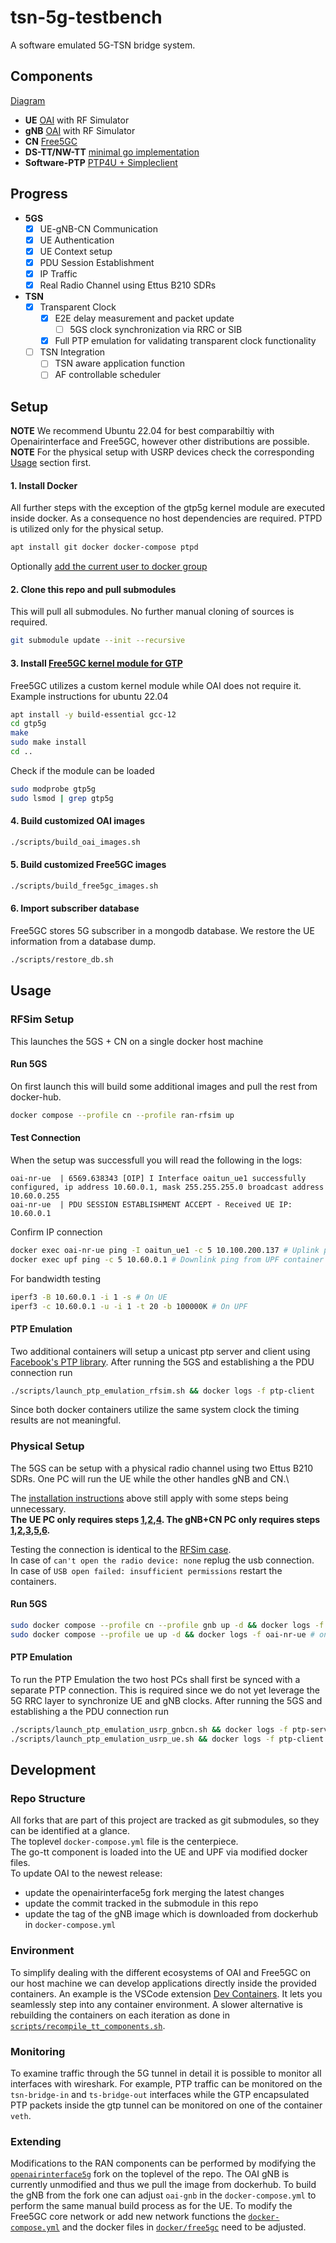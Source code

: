 # tsn-5g-testbench

A software emulated 5G-TSN bridge system.

## Components
[Diagram](./docs/structure.pdf)

- **UE** [OAI](https://gitlab.eurecom.fr/oai/openairinterface5g) with RF Simulator
- **gNB** [OAI](https://gitlab.eurecom.fr/oai/openairinterface5g) with RF Simulator
- **CN** [Free5GC](https://github.com/free5gc/free5gc)
- **DS-TT/NW-TT** [minimal go implementation](go-tt/main.go)
- **Software-PTP** [PTP4U + Simpleclient](https://github.com/facebook/time/tree/main/ptp)

## Progress
- **5GS** 
    - [x] UE-gNB-CN Communication 
    - [x] UE Authentication
    - [x] UE Context setup 
    - [x] PDU Session Establishment
    - [x] IP Traffic
    - [x] Real Radio Channel using Ettus B210 SDRs 
- **TSN** 
    - [x] Transparent Clock
        - [x] E2E delay measurement and packet update
            - [ ] 5GS clock synchronization via RRC or SIB
        - [x] Full PTP emulation for validating transparent clock functionality 
    - [ ] TSN Integration
        - [ ] TSN aware application function 
        - [ ] AF controllable scheduler

## Setup
**NOTE** We recommend Ubuntu 22.04 for best comparabiltiy with Openairinterface and Free5GC, however other distributions are possible.\
**NOTE** For the physical setup with USRP devices check the corresponding [Usage](#physical-setup) section first.

#### 1. Install Docker
All further steps with the exception of the gtp5g kernel module are executed inside docker. As a consequence no host dependencies are required. PTPD is utilized only for the physical setup. 
```bash
apt install git docker docker-compose ptpd
```
Optionally [add the current user to docker group](https://docs.docker.com/engine/install/linux-postinstall/)

#### 2. Clone this repo and pull submodules
This will pull all submodules. No further manual cloning of sources is required.
```bash
git submodule update --init --recursive
```

#### 3. Install [Free5GC kernel module for GTP](https://github.com/free5gc/gtp5g)
Free5GC utilizes a custom kernel module while OAI does not require it.
Example instructions for ubuntu 22.04
```bash
apt install -y build-essential gcc-12
cd gtp5g
make
sudo make install
cd ..
```
Check if the module can be loaded
```bash
sudo modprobe gtp5g
sudo lsmod | grep gtp5g
```

#### 4. Build customized OAI images 
```bash
./scripts/build_oai_images.sh
```

#### 5. Build customized Free5GC images
```bash
./scripts/build_free5gc_images.sh
```

#### 6. Import subscriber database
Free5GC stores 5G subscriber in a mongodb database.
We restore the UE information from a database dump.
```bash
./scripts/restore_db.sh
```

## Usage

### RFSim Setup

This launches the 5GS + CN on a single docker host machine

#### Run 5GS
On first launch this will build some additional images and pull the rest from docker-hub.
```bash
docker compose --profile cn --profile ran-rfsim up
```

#### Test Connection
When the setup was successfull you will read the following in the logs:
```
oai-nr-ue  | 6569.638343 [OIP] I Interface oaitun_ue1 successfully configured, ip address 10.60.0.1, mask 255.255.255.0 broadcast address 10.60.0.255
oai-nr-ue  | PDU SESSION ESTABLISHMENT ACCEPT - Received UE IP: 10.60.0.1
```

Confirm IP connection
```bash
docker exec oai-nr-ue ping -I oaitun_ue1 -c 5 10.100.200.137 # Uplink ping from UE container to UPF
docker exec upf ping -c 5 10.60.0.1 # Downlink ping from UPF container to UE
```

For bandwidth testing
```bash
iperf3 -B 10.60.0.1 -i 1 -s # On UE
iperf3 -c 10.60.0.1 -u -i 1 -t 20 -b 100000K # On UPF
```

#### PTP Emulation

Two additional containers will setup a unicast ptp server and client using [Facebook's PTP library](https://pkg.go.dev/github.com/facebook/time/ptp).
After running the 5GS and establishing a the PDU connection run
```bash
./scripts/launch_ptp_emulation_rfsim.sh && docker logs -f ptp-client
```
Since both docker containers utilize the same system clock the timing results are not meaningful. 

### Physical Setup

The 5GS can be setup with a physical radio channel using two Ettus B210 SDRs.
One PC will run the UE while the other handles gNB and CN.\

The [installation instructions](#setup) above still apply with some steps being unnecessary.\
**The UE PC only requires steps [1](#1-install-docker),[2](#2-clone-this-repo-and-pull-submodules),[4](#4-build-customized-oai-images). The gNB+CN PC only requires steps [1](#1-install-docker),[2](#2-clone-this-repo-and-pull-submodules),[3](#3-install-free5gc-kernel-module-for-gtp),[5](#5-build-customized-free5gc-images),[6](#6-import-subscriber-database).**

Testing the connection is identical to the [RFSim case](#test-connection).\
In case of `can't open the radio device: none` replug the usb connection.\
In case of `USB open failed: insufficient permissions` restart the containers.

#### Run 5GS

```bash
sudo docker compose --profile cn --profile gnb up -d && docker logs -f oai-gnb # on the gNB+CN PC
sudo docker compose --profile ue up -d && docker logs -f oai-nr-ue # on the UE PC
```

#### PTP Emulation

To run the PTP Emulation the two host PCs shall first be synced with a separate PTP connection.
This is required since we do not yet leverage the 5G RRC layer to synchronize UE and gNB clocks.
After running the 5GS and establishing a the PDU connection run
```bash
./scripts/launch_ptp_emulation_usrp_gnbcn.sh && docker logs -f ptp-server # on the gNB+CN PC
./scripts/launch_ptp_emulation_usrp_ue.sh && docker logs -f ptp-client # on the UE PC
```

## Development

### Repo Structure
All forks that are part of this project are tracked as git submodules, so they can be identified at a glance.\
The toplevel `docker-compose.yml` file is the centerpiece.\
The go-tt component is loaded into the UE and UPF via modified docker files.\
To update OAI to the newest release:
- update the openairinterface5g fork merging the latest changes
- update the commit tracked in the submodule in this repo
- update the tag of the gNB image which is downloaded from dockerhub in `docker-compose.yml`

### Environment
To simplify dealing with the different ecosystems of OAI and Free5GC on our host machine we can develop applications directly inside the provided containers.
An example is the VSCode extension [Dev Containers](https://marketplace.visualstudio.com/items?itemName=ms-vscode-remote.remote-containers).
It lets you seamlessly step into any container environment.
A slower alternative is rebuilding the containers on each iteration as done in [`scripts/recompile_tt_components.sh`](./scripts/recompile_tt_components.sh).

### Monitoring
To examine traffic through the 5G tunnel in detail it is possible to monitor all interfaces with wireshark.
For example, PTP traffic can be monitored on the `tsn-bridge-in` and `ts-bridge-out` interfaces while the GTP encapsulated PTP packets inside the gtp tunnel can be monitored on one of the container `veth`.

### Extending
Modifications to the RAN components can be performed by modifying the [`openairinterface5g`](./openairinterface5g/) fork on the toplevel of the repo.
The OAI gNB is currently unmodified and thus we pull the image from dockerhub.
To build the gNB from the fork one can adjust `oai-gnb` in the `docker-compose.yml` to perform the same manual build process as for the UE.
To modify the Free5GC core network or add new network functions the [`docker-compose.yml`](./docker-compose.yml) and the docker files in [`docker/free5gc`](./docker/free5gc/) need to be adjusted.
